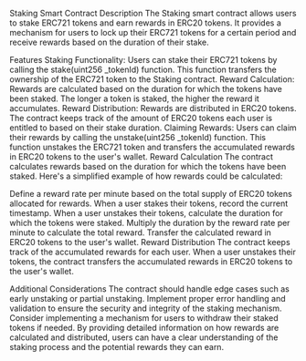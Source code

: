 Staking Smart Contract
Description
The Staking smart contract allows users to stake ERC721 tokens and earn rewards in ERC20 tokens. It provides a mechanism for users to lock up their ERC721 tokens for a certain period and receive rewards based on the duration of their stake.

Features
Staking Functionality: Users can stake their ERC721 tokens by calling the stake(uint256 _tokenId) function. This function transfers the ownership of the ERC721 token to the Staking contract.
Reward Calculation: Rewards are calculated based on the duration for which the tokens have been staked. The longer a token is staked, the higher the reward it accumulates.
Reward Distribution: Rewards are distributed in ERC20 tokens. The contract keeps track of the amount of ERC20 tokens each user is entitled to based on their stake duration.
Claiming Rewards: Users can claim their rewards by calling the unstake(uint256 _tokenId) function. This function unstakes the ERC721 token and transfers the accumulated rewards in ERC20 tokens to the user's wallet.
Reward Calculation
The contract calculates rewards based on the duration for which the tokens have been staked. Here's a simplified example of how rewards could be calculated:

Define a reward rate per minute based on the total supply of ERC20 tokens allocated for rewards.
When a user stakes their tokens, record the current timestamp.
When a user unstakes their tokens, calculate the duration for which the tokens were staked.
Multiply the duration by the reward rate per minute to calculate the total reward.
Transfer the calculated reward in ERC20 tokens to the user's wallet.
Reward Distribution
The contract keeps track of the accumulated rewards for each user. When a user unstakes their tokens, the contract transfers the accumulated rewards in ERC20 tokens to the user's wallet.

Additional Considerations
The contract should handle edge cases such as early unstaking or partial unstaking.
Implement proper error handling and validation to ensure the security and integrity of the staking mechanism.
Consider implementing a mechanism for users to withdraw their staked tokens if needed.
By providing detailed information on how rewards are calculated and distributed, users can have a clear understanding of the staking process and the potential rewards they can earn.

